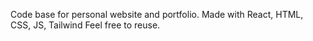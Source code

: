 Code base for personal website and portfolio. Made with React, HTML, CSS, JS, Tailwind
Feel free to reuse.
